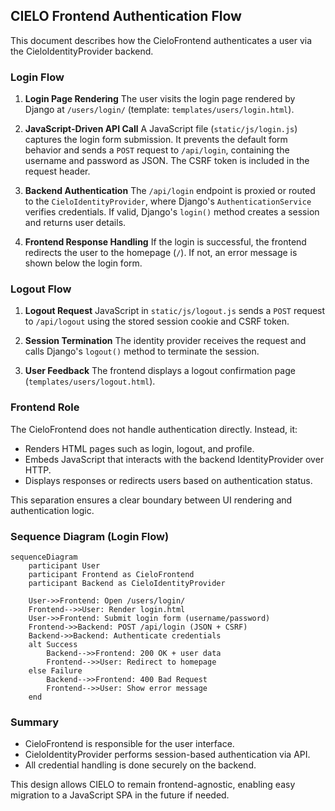 ## CIELO Frontend Authentication Flow

This document describes how the CieloFrontend authenticates a user via the CieloIdentityProvider backend.

### Login Flow

1. **Login Page Rendering**
   The user visits the login page rendered by Django at `/users/login/` (template: `templates/users/login.html`).

2. **JavaScript-Driven API Call**
   A JavaScript file (`static/js/login.js`) captures the login form submission. It prevents the default form behavior and sends a `POST` request to `/api/login`, containing the username and password as JSON. The CSRF token is included in the request header.

3. **Backend Authentication**
   The `/api/login` endpoint is proxied or routed to the `CieloIdentityProvider`, where Django's `AuthenticationService` verifies credentials. If valid, Django's `login()` method creates a session and returns user details.

4. **Frontend Response Handling**
   If the login is successful, the frontend redirects the user to the homepage (`/`). If not, an error message is shown below the login form.

### Logout Flow

1. **Logout Request**
   JavaScript in `static/js/logout.js` sends a `POST` request to `/api/logout` using the stored session cookie and CSRF token.

2. **Session Termination**
   The identity provider receives the request and calls Django's `logout()` method to terminate the session.

3. **User Feedback**
   The frontend displays a logout confirmation page (`templates/users/logout.html`).

### Frontend Role

The CieloFrontend does not handle authentication directly. Instead, it:

* Renders HTML pages such as login, logout, and profile.
* Embeds JavaScript that interacts with the backend IdentityProvider over HTTP.
* Displays responses or redirects users based on authentication status.

This separation ensures a clear boundary between UI rendering and authentication logic.

### Sequence Diagram (Login Flow)

```mermaid
sequenceDiagram
    participant User
    participant Frontend as CieloFrontend
    participant Backend as CieloIdentityProvider

    User->>Frontend: Open /users/login/
    Frontend-->>User: Render login.html
    User->>Frontend: Submit login form (username/password)
    Frontend->>Backend: POST /api/login (JSON + CSRF)
    Backend->>Backend: Authenticate credentials
    alt Success
        Backend-->>Frontend: 200 OK + user data
        Frontend-->>User: Redirect to homepage
    else Failure
        Backend-->>Frontend: 400 Bad Request
        Frontend-->>User: Show error message
    end
```

### Summary

* CieloFrontend is responsible for the user interface.
* CieloIdentityProvider performs session-based authentication via API.
* All credential handling is done securely on the backend.

This design allows CIELO to remain frontend-agnostic, enabling easy migration to a JavaScript SPA in the future if needed.

